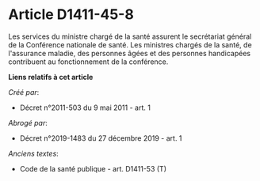 # Article D1411-45-8

Les services du ministre chargé de la santé assurent le secrétariat général de la Conférence nationale de santé. Les
ministres chargés de la santé, de l'assurance maladie, des personnes âgées et des personnes handicapées contribuent au
fonctionnement de la conférence.

**Liens relatifs à cet article**

_Créé par_:

  - Décret n°2011-503 du 9 mai 2011 - art. 1

_Abrogé par_:

  - Décret n°2019-1483 du 27 décembre 2019 - art. 1

_Anciens textes_:

  - Code de la santé publique - art. D1411-53 (T)
